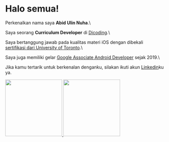 # Halo semua! 

Perkenalkan nama saya **Abid Ulin Nuha**.\

Saya seorang **Curriculum Developer** di [Dicoding](https://www.dicoding.com/).\

Saya bertanggung jawab pada kualitas materi iOS dengan dibekali [sertifikasi dari University of Toronto](https://www.coursera.org/account/accomplishments/specialization/CLKJD8XBXJ3M).\

Saya juga memiliki gelar [Google Associate Android Developer](https://www.credential.net/h5deoi5h) sejak 2019.\

Jika kamu tertarik untuk berkenalan denganku, silakan ikuti akun [Linkedin](https://www.linkedin.com/in/abid-ulin-nuha/)ku ya.

<p align="left">
<a href="https://github.com/abidbarbar">
  <img height="180em" src="https://github-readme-stats-eight-theta.vercel.app/api?username=abidbarbar&show_icons=true&theme=algolia&include_all_commits=true&count_private=true"/>
  <img height="180em" src="https://github-readme-stats-eight-theta.vercel.app/api/top-langs/?username=abidbarbar&layout=compact&langs_count=8&theme=algolia"/>
</a>
</p>

